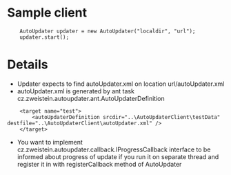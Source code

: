 # Sample client #

```
	AutoUpdater updater = new AutoUpdater("localdir", "url");
	updater.start();
```

# Details #

  * Updater expects to find autoUpdater.xml on location url/autoUpdater.xml
  * autoUpdater.xml is generated by ant task cz.zweistein.autoupdater.ant.AutoUpdaterDefinition

```
	<target name="test">
		<autoUpdaterDefinition srcdir="..\AutoUpdaterClient\testData" destfile="..\AutoUpdaterClient\autoUpdater.xml" />
	</target>
```

  * You want to implement cz.zweistein.autoupdater.callback.IProgressCallback interface to be informed about progress of update if you run it on separate thread and register it in with registerCallback method of AutoUpdater